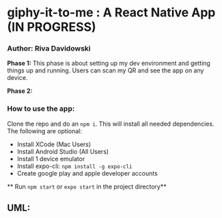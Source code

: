 # giphy-it-to-me : A React Native App (IN PROGRESS)

### Author: Riva Davidowski

**Phase 1:** 
This phase is about setting up my dev environment and getting things up and running. Users can scan my QR and see the app on any device.

**Phase 2:**

### How to use the app:
Clone the repo and do an `npm i`. This will install all needed dependencies. The following are optional:

- Install XCode (Mac Users)
- Install Android Studio (All Users)
- Install 1 device emulator
- Install expo-cli: `npm install -g expo-cli`
- Create google play and apple developer accounts
  
** Run `npm start`  or `expo start` in the project directory**

## UML:



